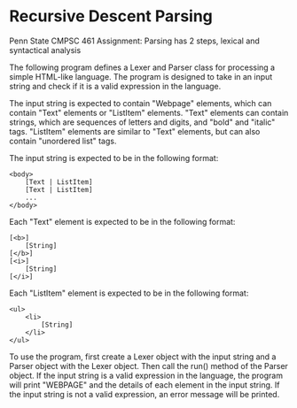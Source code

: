 # Recursive Descent Parsing

Penn State CMPSC 461 Assignment: Parsing has 2 steps, lexical and syntactical analysis

The following program defines a Lexer and Parser class for processing a simple HTML-like language. The program is designed to take in an input string and check if it is a valid expression in the language.

The input string is expected to contain "Webpage" elements, which can contain "Text" elements or "ListItem" elements. "Text" elements can contain strings, which are sequences of letters and digits, and "bold" and "italic" tags. "ListItem" elements are similar to "Text" elements, but can also contain "unordered list" tags.

The input string is expected to be in the following format:

```
<body>
    [Text | ListItem]
    [Text | ListItem]
    ...
</body>
```
Each "Text" element is expected to be in the following format:

```
[<b>]
    [String]
[</b>]
[<i>]
    [String]
[</i>]
```
Each "ListItem" element is expected to be in the following format:

```
<ul>
    <li>
        [String]
    </li>
</ul>
```
To use the program, first create a Lexer object with the input string and a Parser object with the Lexer object. Then call the run() method of the Parser object. If the input string is a valid expression in the language, the program will print "WEBPAGE" and the details of each element in the input string. If the input string is not a valid expression, an error message will be printed.




